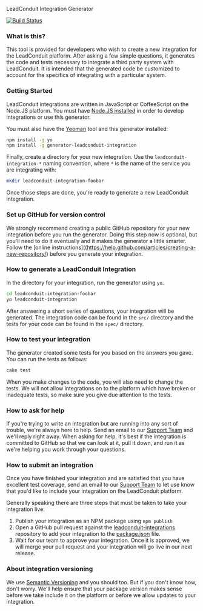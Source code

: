 LeadConduit Integration Generator

[![Build Status](https://secure.travis-ci.org/alexkwolfe/generator-leadconduit-integration.png?branch=master)](https://travis-ci.org/alexkwolfe/generator-leadconduit-integration)



### What is this?

This tool is provided for developers who wish to create a new integration for the LeadConduit platform. After asking a few
simple questions, it generates the code and tests necessary to integrate a third party system with LeadConduit. It is
intended that the generated code be customized to account for the specifics of integrating with a particular system.



### Getting Started

LeadConduit integrations are written in JavaScript or CoffeeScript on the Node.JS platform. You must have
[Node.JS installed](http://node.js/download) in order to develop integrations or use this generator.

You must also have the [Yeoman](http://yeoman.io) tool and this generator installed:

```bash
npm install -g yo
npm install -g generator-leadconduit-integration
```

Finally, create a directory for your new integration. Use the `leadconduit-integration-*` naming convention, where
`*` is the name of the service you are integrating with:

```bash
mkdir leadconduit-integration-foobar
```

Once those steps are done, you're ready to generate a new LeadConduit integration.



### Set up GitHub for version control

We strongly recommend creating a public GitHub repository for your new integration before you run the generator. Doing this
step now is optional, but you'll need to do it eventually and it makes the generator a little smarter. Follow the
[online instructions]((https://help.github.com/articles/creating-a-new-repository/) before you generate your integration.



### How to generate a LeadConduit Integration

In the directory for your integration, run the generator using `yo`.

```bash
cd leadconduit-integration-foobar
yo leadconduit-integration
```

After answering a short series of questions, your integration will be generated. The integration code can be found
in the `src/` directory and the tests for your code can be found in the `spec/` directory.



### How to test your integration

The generator created some tests for you based on the answers you gave. You can run the tests as follows:

```bash
cake test
```

When you make changes to the code, you will also need to change the tests. We will not allow integrations on to the platform
which have broken or inadequate tests, so make sure you give due attention to the tests.



### How to ask for help

If you're trying to write an integration but are running into any sort of trouble, we're always here to help. Send an
email to our [Support Team](mailto:support@activeprospect.com) and we'll reply right away. When asking for help, it's best
if the integration is committed to GitHub so that we can look at it, pull it down, and run it as we're helping you work
through your questions.



### How to submit an integration

Once you have finished your integration and are satisfied that you have excellent test coverage, send an email to our
[Support Team](mailto:support@activeprospect.com) to let use know that you'd like to include your integration on the
LeadConduit platform.

Generally speaking there are three steps that must be taken to take your integration live:

 1. Publish your integration as an NPM package using `npm publish`
 2. Open a GitHub pull request against the [leadconduit-integrations](https://github.com/activeprospect/leadconduit-integrations)
    repository to add your integration to the [package.json](https://github.com/activeprospect/leadconduit-integrations/blob/master/package.json) file.
 3. Wait for our team to approve your integration. Once it is approved, we will merge your pull request and your
    integration will go live in our next release.



### About integration versioning

We use [Semantic Versioning](http://semver.org) and you should too. But if you don't know how, don't worry. We'll help
ensure that your package version makes sense before we take include it on the platform or before we allow updates to your
integration.


